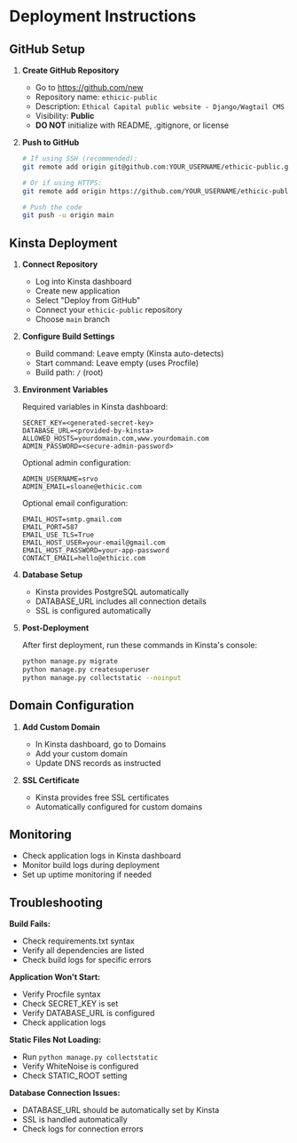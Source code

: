 # Deployment Instructions

## GitHub Setup

1. **Create GitHub Repository**
   - Go to https://github.com/new
   - Repository name: `ethicic-public`
   - Description: `Ethical Capital public website - Django/Wagtail CMS`
   - Visibility: **Public**
   - **DO NOT** initialize with README, .gitignore, or license

2. **Push to GitHub**
   ```bash
   # If using SSH (recommended):
   git remote add origin git@github.com:YOUR_USERNAME/ethicic-public.git

   # Or if using HTTPS:
   git remote add origin https://github.com/YOUR_USERNAME/ethicic-public.git

   # Push the code
   git push -u origin main
   ```

## Kinsta Deployment

1. **Connect Repository**
   - Log into Kinsta dashboard
   - Create new application
   - Select "Deploy from GitHub"
   - Connect your `ethicic-public` repository
   - Choose `main` branch

2. **Configure Build Settings**
   - Build command: Leave empty (Kinsta auto-detects)
   - Start command: Leave empty (uses Procfile)
   - Build path: `/` (root)

3. **Environment Variables**

   Required variables in Kinsta dashboard:

   ```
   SECRET_KEY=<generated-secret-key>
   DATABASE_URL=<provided-by-kinsta>
   ALLOWED_HOSTS=yourdomain.com,www.yourdomain.com
   ADMIN_PASSWORD=<secure-admin-password>
   ```

   Optional admin configuration:
   ```
   ADMIN_USERNAME=srvo
   ADMIN_EMAIL=sloane@ethicic.com
   ```

   Optional email configuration:
   ```
   EMAIL_HOST=smtp.gmail.com
   EMAIL_PORT=587
   EMAIL_USE_TLS=True
   EMAIL_HOST_USER=your-email@gmail.com
   EMAIL_HOST_PASSWORD=your-app-password
   CONTACT_EMAIL=hello@ethicic.com
   ```

4. **Database Setup**
   - Kinsta provides PostgreSQL automatically
   - DATABASE_URL includes all connection details
   - SSL is configured automatically

5. **Post-Deployment**

   After first deployment, run these commands in Kinsta's console:

   ```bash
   python manage.py migrate
   python manage.py createsuperuser
   python manage.py collectstatic --noinput
   ```

## Domain Configuration

1. **Add Custom Domain**
   - In Kinsta dashboard, go to Domains
   - Add your custom domain
   - Update DNS records as instructed

2. **SSL Certificate**
   - Kinsta provides free SSL certificates
   - Automatically configured for custom domains

## Monitoring

- Check application logs in Kinsta dashboard
- Monitor build logs during deployment
- Set up uptime monitoring if needed

## Troubleshooting

**Build Fails:**
- Check requirements.txt syntax
- Verify all dependencies are listed
- Check build logs for specific errors

**Application Won't Start:**
- Verify Procfile syntax
- Check SECRET_KEY is set
- Verify DATABASE_URL is configured
- Check application logs

**Static Files Not Loading:**
- Run `python manage.py collectstatic`
- Verify WhiteNoise is configured
- Check STATIC_ROOT setting

**Database Connection Issues:**
- DATABASE_URL should be automatically set by Kinsta
- SSL is handled automatically
- Check logs for connection errors
